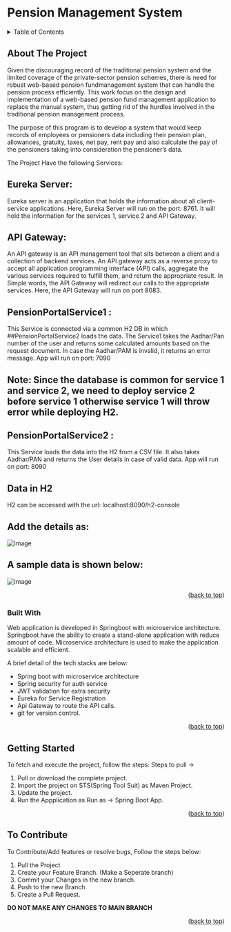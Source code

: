 # Pension Management System

<!-- TABLE OF CONTENTS -->
<details>
  <summary>Table of Contents</summary>
  <ol>
    <li>
      About The Project
      <ul>
        <li>Built With</li>
      </ul>
    </li>
    <li>
      Getting Started
    </li>
    <li> To Contribute</li>
  </ol>
</details>



<!-- ABOUT THE PROJECT -->
## About The Project

Given the discouraging record of the traditional pension system and the limited coverage of the private-sector pension schemes, there is need for robust web-based pension fundmanagement system that can handle the pension process efficiently. This work focus on the design and implementation of a web-based pension fund management application to replace the manual system, thus getting rid of the hurdles involved in the traditional pension management process.

The purpose of this program is to develop a system that would keep records of employees or pensioners data including their pension plan, allowances, gratuity, taxes, net pay, rent pay and also calculate the pay of the pensioners taking into consideration the pensioner’s data.

The Project Have the following Services:
## Eureka Server: 
Eureka server is an application that holds the information about all client-service applications. Here, Eureka Server will run on the port: 8761.
It will hold the information for the services 1, service 2 and API Gateway.

## API Gateway:
An API gateway is an API management tool that sits between a client and a collection of backend services. An API gateway acts as a reverse proxy to accept all application programming interface (API) calls, aggregate the various services required to fulfill them, and return the appropriate result. 
In Simple words, the API Gateway will redirect our calls to the appropriate services.
Here, the API Gateway will run on port 8083.

## PensionPortalService1 :
This Service is connected via a common H2 DB in which ##PensionPortalService2 loads the data. The Service1 takes the Aadhar/Pan number of the user and returns some calculated amounts based on the request document. In case the Aadhar/PAM is invalid, it returns an error message.
App will run on port: 7090
## Note: Since the database is common for service 1 and service 2, we need to deploy service 2 before service 1 otherwise service 1 will throw error while deploying H2.


## PensionPortalService2 :
This Service loads the data into the H2 from a CSV file. It also takes Aadhar/PAN and returns the User details in case of valid data.
App will run on port: 8090

## Data in H2
H2 can be accessed with the url: localhost:8090/h2-console
## Add the details as:

![image](https://user-images.githubusercontent.com/107387367/175063109-c7242628-7b18-4e6a-9fac-a321935700f3.png)


## A sample data is shown below:

![image](https://user-images.githubusercontent.com/107387367/175062655-d985e3e5-4497-493f-98a2-043e2c7a7eaf.png)


<p align="right">(<a href="#top">back to top</a>)</p>



### Built With

Web application is developed in Springboot with microservice architecture. Springboot have the ability to create a stand-alone application with reduce amount of code. Microservice architecture is used to make the application scalable and efficient.

A brief detail of the tech stacks are below:
* Spring boot with microservice architecture
* Spring security for auth service
* JWT validation for extra security
* Eureka for Service Registration
* Api Gateway to route the API calls.
* git for version control.


<p align="right">(<a href="#top">back to top</a>)</p>



<!-- GETTING STARTED -->
## Getting Started

To fetch and execute the project, follow the steps:
Steps to pull ->
1. Pull or download the complete project. 
2. Import the project on STS(Spring Tool Suit) as Maven Project.
3. Update the project.
4. Run the Appplication as Run as -> Spring Boot App.

<p align="right">(<a href="#top">back to top</a>)</p>


<!-- CONTRIBUTING -->
## To Contribute

To Contribute/Add features or resolve bugs, Follow the steps below:

1. Pull the Project
2. Create your Feature Branch. (Make a Seperate branch)
3. Commit your Changes in the new branch. 
4. Push to the new Branch
5. Create a Pull Request.

<b>DO NOT MAKE ANY CHANGES TO MAIN BRANCH</b>

<p align="right">(<a href="#top">back to top</a>)</p>
